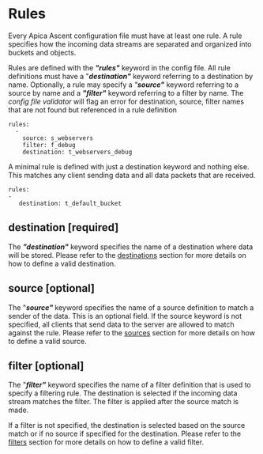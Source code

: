 # Rules

Every Apica Ascent configuration file must have at least one rule. A rule specifies how the incoming data streams are separated and organized into buckets and objects.

Rules are defined with the _**"rules"**_ keyword in the config file. All rule definitions must have a "_**destination"**_ keyword referring to a destination by name. Optionally, a rule may specify a _"**source"**_ keyword referring to a source by name and a _**"filter"**_ keyword referring to a filter by name. The _config file validator_ will flag an error for destination, source, filter names that are not found but referenced in a rule definition

```text
rules:
  -
    source: s_webservers
    filter: f_debug
    destination: t_webservers_debug
```

A minimal rule is defined with just a destination keyword and nothing else. This matches any client sending data and all data packets that are received.

```text
rules:
-
   destination: t_default_bucket
```

## destination \[required\]

The _**"destination"**_  keyword specifies the name of a destination where data will be stored. Please refer to the [destinations](destinations.md) section for more details on how to define a valid destination.

## source \[optional\]

The "_**source"**_ keyword specifies the name of a source definition to match a sender of the data. This is an optional field. If the source keyword is not specified, all clients that send data to the server are allowed to match against the rule. Please refer to the [sources](sources.md) section for more details on how to define a valid source.

## filter \[optional\]

The "_**filter"**_ keyword specifies the name of a filter definition that is used to specify a filtering rule. The destination is selected if the incoming data stream matches the filter. The filter is applied after the source match is made.

If a filter is not specified, the destination is selected based on the source match or if no source if specified for the destination. Please refer to the [filters](filters.md) section for more details on how to define a valid filter.

